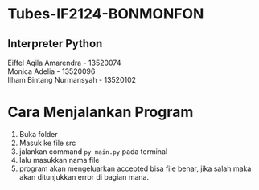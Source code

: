 # Tubes-IF2124-BONMONFON
## Interpreter Python
Eiffel Aqila Amarendra - 13520074  
Monica Adelia - 13520096  
Ilham Bintang Nurmansyah - 13520102  

# Cara Menjalankan Program  
1. Buka folder
2. Masuk ke file src
3. jalankan command `py main.py` pada terminal
4. lalu masukkan nama file
5. program akan mengeluarkan accepted bisa file benar, jika salah maka akan ditunjukkan error di bagian mana.









